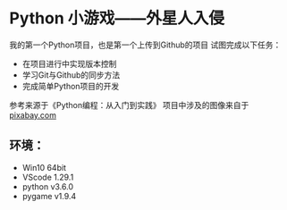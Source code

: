 # Python 小游戏——外星人入侵

我的第一个Python项目，也是第一个上传到Github的项目 试图完成以下任务：

- 在项目进行中实现版本控制
- 学习Git与Github的同步方法
- 完成简单Python项目的开发

参考来源于《Python编程：从入门到实践》 项目中涉及的图像来自于[pixabay.com](https://github.com/BloodyPig/Alien/blob/master/www.pixabay.com)

## 环境：
- Win10 64bit
- VScode 1.29.1
- python v3.6.0 
- pygame v1.9.4